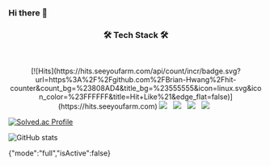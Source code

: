 ### Hi there 👋

<h3 align="center"><b>🛠 Tech Stack 🛠</b></h3>
</br>
<p align="center">
[![Hits](https://hits.seeyoufarm.com/api/count/incr/badge.svg?url=https%3A%2F%2Fgithub.com%2FBrian-Hwang%2Fhit-counter&count_bg=%23808AD4&title_bg=%23555555&icon=linux.svg&icon_color=%23FFFFFF&title=Hit+Like%21&edge_flat=false)](https://hits.seeyoufarm.com)
<img src="https://img.shields.io/badge/HTML5-E34F26?style=flat-square&logo=HTML5&logoColor=white"/></a> &nbsp
<img src="https://img.shields.io/badge/CSS3-1572B6?style=flat-square&logo=CSS3&logoColor=white"/></a> &nbsp
<img src="https://img.shields.io/badge/JavaScript-F7DF1E?style=flat-square&logo=JavaScript&logoColor=white"/></a> &nbsp
<img src="https://img.shields.io/badge/Python-3766AB?style=flat-square&logo=Python&logoColor=white"/></a> &nbsp 


[![Solved.ac Profile](http://mazassumnida.wtf/api/v2/generate_badge?boj=brian11hwang)](https://solved.ac/brian11hwang/)

![GitHub stats](https://github-readme-stats.vercel.app/api?username=Brian-Hwang&show_icons=true&theme=tokyonight)





{"mode":"full","isActive":false}
